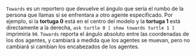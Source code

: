 ﻿`Towards` es un reportero que devuelve el ángulo que sería el rumbo de la persona que llamas si se enfrentara a otro agente especificado. Por ejemplo, si la **tortuga 0** está en el centro del modelo y la **tortuga 1** está directamente a la derecha, `ask turtle 0 [ show towards turtle 1 ]` imprimiría `90`. `Towards` reporta el ángulo absoluto entre las coordenadas de los dos agentes, y cambiará a medida que los agentes se muevan, pero no cambiará si cambian los encabezados de los agentes.